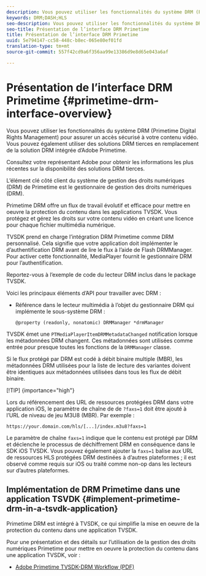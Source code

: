 ```yaml
---
description: Vous pouvez utiliser les fonctionnalités du système DRM (Primetime Digital Rights Management) pour assurer un accès sécurisé à votre contenu vidéo. Vous pouvez également utiliser des solutions DRM tierces en remplacement de la solution DRM intégrée d’Adobe Primetime.
keywords: DRM;DASH;HLS
seo-description: Vous pouvez utiliser les fonctionnalités du système DRM (Primetime Digital Rights Management) pour assurer un accès sécurisé à votre contenu vidéo. Vous pouvez également utiliser des solutions DRM tierces en remplacement de la solution DRM intégrée d’Adobe Primetime.
seo-title: Présentation de l’interface DRM Primetime
title: Présentation de l’interface DRM Primetime
uuid: 5e794147-cc58-448c-b8ec-065e80ef01fd
translation-type: tm+mt
source-git-commit: 557f42cd9a6f356aa99e13386d9e8d65e043a6af

---
```



# Présentation de l’interface DRM Primetime {#primetime-drm-interface-overview}

Vous pouvez utiliser les fonctionnalités du système DRM (Primetime Digital Rights Management) pour assurer un accès sécurisé à votre contenu vidéo. Vous pouvez également utiliser des solutions DRM tierces en remplacement de la solution DRM intégrée d’Adobe Primetime.

<!--<a id="section_4DD54E085AB345FE9BE00865E56B28DB"></a>-->

Consultez votre représentant Adobe pour obtenir les informations les plus récentes sur la disponibilité des solutions DRM tierces.

L’élément clé côté client du système de gestion des droits numériques (DRM) de Primetime est le gestionnaire de gestion des droits numériques (DRM).

Primetime DRM offre un flux de travail évolutif et efficace pour mettre en oeuvre la protection du contenu dans les applications TVSDK. Vous protégez et gérez les droits sur votre contenu vidéo en créant une licence pour chaque fichier multimédia numérique.

TVSDK prend en charge l’intégration DRM Primetime comme DRM personnalisé. Cela signifie que votre application doit implémenter le d’authentification DRM avant de lire le flux à l’aide de Flash DRMManager. Pour activer cette fonctionnalité, MediaPlayer fournit le gestionnaire DRM pour l’authentification.

Reportez-vous à l’exemple de code du lecteur DRM inclus dans le package TVSDK.

Voici les principaux éléments d’API pour travailler avec DRM :

* Référence dans le lecteur multimédia à l’objet du gestionnaire DRM qui implémente le sous-système DRM :

   ```
   @property (readonly, nonatomic) DRMManager *drmManager
   ```

<!--<a id="section_F986DB1EDD6F44CD8E57419CCA0921E8"></a>-->

TVSDK émet une `PTMediaPlayerItemDRMMetadataChanged` notification lorsque les métadonnées DRM changent. Ces métadonnées sont utilisées comme entrée pour presque toutes les fonctions de la `DRMManager` classe.

<!--<a id="section_223DCF63BAB6438792A85352A79044CC"></a>-->

Si le flux protégé par DRM est codé à débit binaire multiple (MBR), les métadonnées DRM utilisées pour la liste de lecture des variantes doivent être identiques aux métadonnées utilisées dans tous les flux de débit binaire.

[!TIP] {importance=&quot;high&quot;}

Lors du référencement des URL de ressources protégées DRM dans votre application iOS, le paramètre de chaîne de  de `?faxs=1` doit être ajouté à l’URL de niveau de jeu M3U8 (MBR). Par exemple :

```
https://your.domain.com/hls/[...]/index.m3u8?faxs=1
```

Le paramètre de chaîne `faxs=1` indique que le contenu est protégé par DRM et déclenche le processus de déchiffrement DRM en conséquence dans le SDK iOS TVSDK. Vous pouvez également ajouter la `faxs=1` balise aux URL de ressources HLS protégées DRM destinées à d’autres plateformes ; il est observé comme requis sur iOS ou traité comme non-op dans les lecteurs sur d’autres plateformes.

## Implémentation de DRM Primetime dans une application TSVDK {#implement-primetime-drm-in-a-tsvdk-application}

Primetime DRM est intégré à TVSDK, ce qui simplifie la mise en oeuvre de la protection du contenu dans une application TVSDK.

Pour une présentation et des détails sur l’utilisation de la gestion des droits numériques Primetime pour mettre en oeuvre la protection du contenu dans une application TVSDK, voir :

* [Adobe Primetime TVSDK-DRM Workflow (PDF)](https://helpx.adobe.com/content/dam/help/en/primetime/drm/drm_tvsdk_drm_workflow.pdf)
